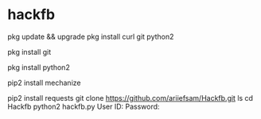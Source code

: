 # hackfb
pkg update && upgrade
pkg install curl git python2

pkg install git

pkg install python2

pip2 install mechanize

pip2 install requests
git clone https://github.com/ariiefsam/Hackfb.git
ls
cd Hackfb
python2 hackfb.py
User ID:
Password:

